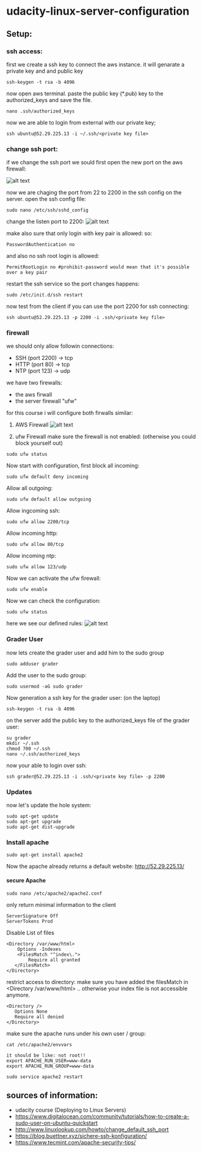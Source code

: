 # udacity-linux-server-configuration


## Setup:

### ssh access:
first we create a ssh key to connect the aws instance.
it will genarate a private key and and public key
```
ssh-keygen -t rsa -b 4096
```

now open aws terminal. paste the public key (*.pub) key to the authorized_keys and save the file.

```
nano .ssh/authorized_keys
```

now we are able to login from external with our private key;
```
ssh ubuntu@52.29.225.13 -i ~/.ssh/<private key file>
```

### change ssh port:
if we change the ssh port we sould first open the new port on  the aws firewall:

![alt text](resources/screenshots/aws_firewall.png "AWS Firewall")


now we are chaging the port from 22 to 2200 in the ssh config on the server.
open the ssh config file:
```
sudo nano /etc/ssh/sshd_config
```

change the listen port to 2200:
![alt text](resources/screenshots/sshd_config.png "sshd config")

make also sure that only login with key pair is allowed:
so:

```
PasswordAuthentication no
```

and also no ssh root login is allowed:

```
PermitRootLogin no #prohibit-password would mean that it's possible over a key pair
```

restart the ssh service so the port changes happens:
```
sudo /etc/init.d/ssh restart
```

now test from the client if you can use the port 2200 for ssh connecting:
```
ssh ubuntu@52.29.225.13 -p 2200 -i .ssh/<private key file>
``` 

### firewall
we should only allow followin connections:
- SSH (port 2200) -> tcp
- HTTP (port 80) -> tcp
- NTP (port 123) -> udp

we have two firewalls: 
- the aws firwall 
- the server firewall "ufw"

for this course i will configure both firwalls similar:

1. AWS Firewall
![alt text](resources/screenshots/aws_firewall_config.png "AWS Firewall")

2. ufw Firewall
make sure the firewall is not enabled: (otherwise you could block yourself out)
```
sudo ufw status
```

Now start with configuration, first block all incoming:
```
sudo ufw default deny incoming
```

Allow all outgoing:
```
sudo ufw default allow outgoing
```

Allow ingcoming ssh:
```
sudo ufw allow 2200/tcp
```
Allow incoming http:
```
sudo ufw allow 80/tcp
```
Allow incoming ntp:
```
sudo ufw allow 123/udp
```
Now we can activate the ufw firewall:
```
sudo ufw enable
```

Now we can check the configuration:
```
sudo ufw status
```
here we see our defined rules:
![alt text](resources/screenshots/ufw_status.png "UFW Firewall")

### Grader User
now lets create the grader user and add him to the sudo group

```
sudo adduser grader
```

Add the user to the sudo group:

```
sudo usermod -aG sudo grader
```

Now generation a ssh key for the grader user: (on the laptop)

```
ssh-keygen -t rsa -b 4096
```

on the server add the public key to the authorized_keys file of the grader user:

```
su grader
mkdir ~/.ssh
chmod 700 ~/.ssh
nano ~/.ssh/authorized_keys
```

now your able to login over ssh:
```
ssh grader@52.29.225.13 -i .ssh/<private key file> -p 2200
```

### Updates
now let's update the hole system:
```
sudo apt-get update
sudo apt-get upgrade
sudo apt-get dist-upgrade
```

### Install apache

```
sudo apt-get install apache2
```

Now the apache already returns a default website: 
http://52.29.225.13/

#### secure Apache
```
sudo nano /etc/apache2/apache2.conf
```
only return minimal information to the client
```
ServerSignature Off
ServerTokens Prod
```


Disable List of files
```
<Directory /var/www/html>
    Options -Indexes
    <FilesMatch "^index\.">
	    Require all granted
   </FilesMatch>
</Directory>
```

restrict access to directory:
make sure you have added the filesMatch in <Directory /var/www/html> .. </Direcotry> otherwise your index file is not accessible anymore.
```
<Directory />
   Options None
   Require all denied
</Directory>
```

make sure the apache runs under his own user / group:

```
cat /etc/apache2/envvars

it should be like: not root!!
export APACHE_RUN_USER=www-data
export APACHE_RUN_GROUP=www-data
```

```
sudo service apache2 restart
```







## sources of information:
- udacity course (Deploying to Linux Servers)
- https://www.digitalocean.com/community/tutorials/how-to-create-a-sudo-user-on-ubuntu-quickstart
- http://www.linuxlookup.com/howto/change_default_ssh_port
- https://blog.buettner.xyz/sichere-ssh-konfiguration/
- https://www.tecmint.com/apache-security-tips/